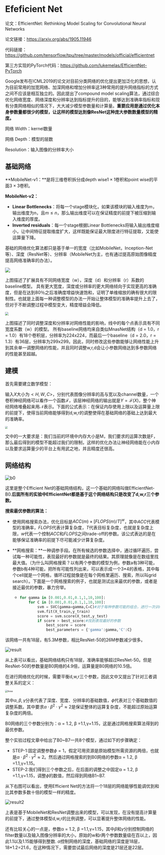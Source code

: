 # Efeficient Net

论文：EfficientNet: Rethinking Model Scaling for Convolutional Neural Networks

论文链接：https://arxiv.org/abs/1905.11946

代码链接：https://github.com/tensorflow/tpu/tree/master/models/official/efficientnet

第三方实现的PyTorch代码：https://github.com/lukemelas/EfficientNet-PyTorch



Google发布在ICML2019的论文对目前分类网络的优化提出更加泛化的思想，认为目前常用的加宽网络、加深网络和增加分辨率这3种常用的提升网络指标的方式之间不应该是相互独立的。因此提出了compound model scaling算法，通过综合优化网络宽度、网络深度和分辨率达到指标提升的目的，能够达到准确率指标和现有分类网络相似的情况下，大大减少模型参数量和计算量。**重要应用是通过优化本身参数量都很少的模型，让这样的模型达到像ResNet这种庞大参数数量模型的精度。**

网络 Width：kernel数量

网络 Depth：模型的层数

Resolution：输入图像的分辨率大小

## 基础网络

**MobileNet-v1：**是将三维卷积拆分成depth wise$1\times 1$卷积和point wise的平面$3\times 3$卷积。

**MobileNet-v2：**

* **Linear Bottlenecks**：将每一个stage模块化，如果该模块的输入维度为m，输出维度为n，且$m \leq n$，那么输出维度可以在保证精度的前提下被压缩到输入维度的厚度。
* **Inverted residuals**：每一个stage根据Linear Bottlenecks将输入输出维度缩小，让中间特征提取维度扩大，这样既能保证最大限度进行特征提取，又能使运算量下降。

基础的网络优化算法都只是基于单一的宽度（比如MobileNet，Inception-Net等）、深度（ResNet等）、分辨率（MobileNet为主，也有通过提高原始图像精度提高网络准确率的办法）。

![](/img/in-post/img/old.png)

上图描述了扩展具有不同网络宽度（w），深度（d）和分辨率（r）系数的baseline模型。 具有更大宽度，深度或分辨率的更大网络倾向于实现更高的准确度，但是在达到80％之后准确度增益快速饱和，证明了单维缩放的确有很大的限制性。也就是上面每一种调整模型的办法一开始让整体模型的准确率提升上去了，但对于不断调整过程中模型变大，精度增益会降低。

<img src="/img/in-post/img/test.png" style="zoom:70%;" />

上图描述了同时调整深度和分辨率对网络性能的影响，线中的每个点表示具有不同宽度系数（w）的模型。 所有baseline网络均来自类似MnasNet结构（d = 1.0，r = 1.0）有18个卷积层，分辨率为224x224，而最后一个baseline（d = 2.0，r = 1.3）有36层，分辨率为299x299。因此，同时修改这些参数能够让网络性能上升到其余单一调整网络的性能，并且同时调整w,r,d会让小参数网络达到多参数网络的性能甚至超越。



## 建模

首先需要建立数学模型：

输入$X$大小为$<H, W, C>$，分别代表图像分辨率的高与宽以及channel数量，一个卷积神经网络可以看作一个函数$\mathcal{F}$，该层神经网络的输出就是$Y = \mathcal{F}(X)$，整个神经网络堆叠起来用$\mathcal{N}$表示。下面的公式表示：在保证内存使用上限以及运算量上限的前提下，使得当前网络能够得到d,w,r的调整使得在基础网络的基础上达到最大的准确率。

<img src="/img/in-post/img/eq.png" style="zoom:50%;" />

文中的一大要求是：我们当前的环境中内存大小是M，我们要求的运算次数是F，那么最后得到的模型不能超过我们的限制，这样的优化办法让神经网络能在小内存以及要求运算量少的平台上有用武之地，并且精度还很高。

## 网络结构

![b0](/img/in-post/img/b0.png)

这里是整个Efficient Net的基础网络结构，这一个基础的网络叫做EfficientNet-B0.**后面所有的实验中EfficientNet都是基于这个网络结构只是改变了d,w,r三个参数。**

**搜索最优参数的算法：**

* 使用网格搜索办法，优化目标是$ACC(m) \times [FLOPS	(m)/T]^w$，其中$ACC$代表模型的准确率，$FLOPS$代表计算复杂度，$T$代表目标复杂度，也就是复杂度上限，$w$代表一个控制$ACC$和$FLOPS$之间trade-off的参数。该公式表达的是在能够保证准确率的前提下尽可能减少计算复杂度。

* **网格搜索：**一种调参手段。在所有候选的参数选择中，通过循环遍历，尝试每一种可能性，表现最好的参数就是最终的结果。其原理就像是在数组里找最大值。（为什么叫网格搜索？以有两个参数的模型为例，参数a有3种可能，参数b有4种可能，把所有可能性列出来，可以表示成一个3*4的表格，其中每个cell就是一个网格，循环过程就像是在每个网格里遍历、搜索，所以叫grid search）。下面是一个网格搜索的例子，也就是测试出来最优的参数，或者是接近最优的参数，暴力穷举。

  * ```python
    for gamma in [0.001,0.01,0.1,1,10,100]:
        for C in [0.001,0.01,0.1,1,10,100]:
            svm = SVC(gamma=gamma,C=C)#对于每种参数可能的组合，进行一次训练；
            svm.fit(X_train,y_train)
            score = svm.score(X_test,y_test)
            if score > best_score:#找到表现最好的参数
                best_score = score
                best_parameters = {'gamma':gamma,'C':C}
    ```

    

该网络一共有18层，有5.3M参数，相比ResNet-50的26M参数减少很多。

![result](/img/in-post/img/result.png)

从上表可以看出，基础网络结构只有18层，准确率能够超过ResNet-50。但是ResNet-50的参数量是B0网络的4.9倍，运算量是B0网络的10.5倍。

在进行网络优化的时候，需要平衡d,w,r三个参数，因此文中又提出了针对三者调整关系的定义：

<img src="/img/in-post/img/three.png" alt="three" style="zoom:50%;" />

其中$\alpha, \beta, \gamma$分表代表了深度、宽度、分辨率的基础数值，$\phi$代表对三个基础数值的调整系数。其中要求$\alpha \cdot \beta^2 \cdot \gamma^2 \approx 2$是保证整体的运算复杂度，不能超过原始运算复杂度的两倍。

B0网络的三个参数分别为：α = 1.2, β =1.1,γ=1.15，这是通过网格搜索算法得到的最优参数。

整个实验过程文章中给出了B0~B7一共8个模型，通过如下的步骤确定：

* STEP-1:固定调整参数$\phi=1$，假定可用资源是原始模型所需资源的两倍，也就是$\alpha \cdot \beta^2 \cdot \gamma^2 \approx 2$。然后通过网格搜索的到B0网络的参数α = 1.2, β =1.1,γ=1.15。
* STEP-2:我们得到三个参数之后，在后面的调整之中固定α = 1.2, β =1.1,γ=1.15，调整$\phi$的数值，然后得到网络B1~B7.

从下右图可以看出，使用Efficient Net的方法将一个18层的网络能够性能调优到和比其参数多数十倍的模型一样的精度。

![result2](/img/in-post/img/result2.png)

上表是基于MobileNet和ResNet调整出来的模型，可以发现，在没有提高计算量的前提下，通过整体模型d,w,r的比例调整，可以显著提升整体网络的性能。



还有比较关心的一点是，参数α = 1.2, β =1.1,γ=1.15，其中$\beta$和$\gamma$分别控制网络的filter数量以及输入图像分辨率的大小，原始的w和r两个参数数量级在百以上，因此1.1以及1.15能够得到整数. $\alpha$控制网络的深度，基础网络的深度是18层，18*1.2=21.6，在这种情况下，需要尝试最后网络的深度是21层还是22层。